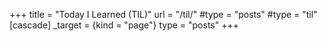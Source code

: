 +++
title   = "Today I Learned (TIL)"
url     = "/til/"
#type    = "posts"
#type = "til"
[cascade]
  _target = {kind = "page"}
  type  = "posts"
+++